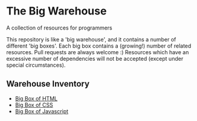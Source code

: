 # The Big Warehouse
A collection of resources for programmers

This repository is like a 'big warehouse', and it contains a number of different 'big boxes'. Each big box contains a (growing!) number of related resources. Pull requests are always welcome :) Resources which have an excessive number of dependencies will not be accepted (except under special circumstances).

## Warehouse Inventory
 - [Big Box of HTML](https://github.com/sbrl/thebigwarehouse/blob/master/BigBoxOfHTML.md)
 - [Big Box of CSS](https://github.com/sbrl/thebigwarehouse/blob/master/BigBoxOfCSS.md)
 - [Big Box of Javascript](https://github.com/sbrl/thebigwarehouse/blob/master/BigBoxOfJavascript.md)
